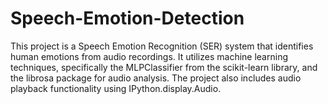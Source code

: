 # Speech-Emotion-Detection
This project is a Speech Emotion Recognition (SER) system that identifies human emotions from audio recordings. It utilizes machine learning techniques, specifically the MLPClassifier from the scikit-learn library, and the librosa package for audio analysis. The project also includes audio playback functionality using IPython.display.Audio.
